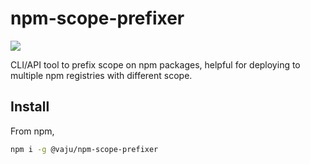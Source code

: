 # npm-scope-prefixer

![](https://github.com/vajahath/npm-scope-prefixer/workflows/build-and-test/badge.svg)

CLI/API tool to prefix scope on npm packages, helpful for deploying to multiple npm registries with different scope.

## Install

From npm,

```sh
npm i -g @vaju/npm-scope-prefixer
```
